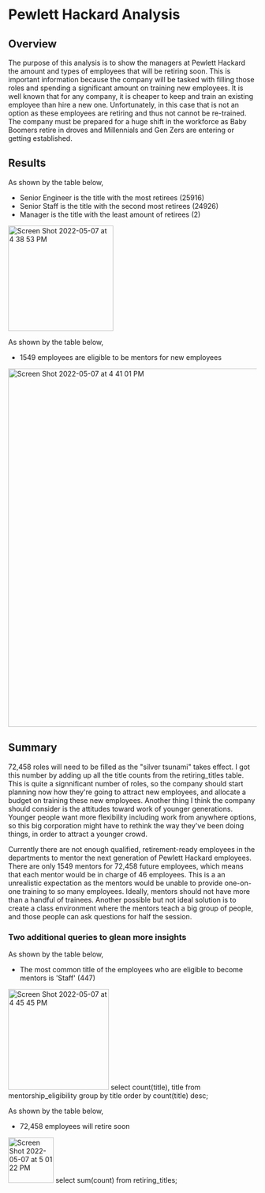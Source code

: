 # Pewlett Hackard Analysis

## Overview
The purpose of this analysis is to show the managers at Pewlett Hackard the amount and types of employees that will be retiring soon. This is important information because the company will be tasked with filling those roles and spending a significant amount on training new employees. It is well known that for any company, it is cheaper to keep and train an existing employee than hire a new one. Unfortunately, in this case that is not an option as these employees are retiring and thus not cannot be re-trained. The company must be prepared for a huge shift in the workforce as Baby Boomers retire in droves and Millennials and Gen Zers are entering or getting established. 

## Results
As shown by the table below,
* Senior Engineer is the title with the most retirees (25916)
* Senior Staff is the title with the second most retirees (24926)
* Manager is the title with the least amount of retirees (2)
<img width="213" alt="Screen Shot 2022-05-07 at 4 38 53 PM" src="https://user-images.githubusercontent.com/95447175/167275495-8a3e18b4-fd89-44dd-ac73-bdfb42974e0b.png">

As shown by the table below,
* 1549 employees are eligible to be mentors for new employees 
<img width="725" alt="Screen Shot 2022-05-07 at 4 41 01 PM" src="https://user-images.githubusercontent.com/95447175/167275642-8477bb16-9856-43f2-ac1f-aedc412cb545.png">

## Summary 
72,458 roles will need to be filled as the "silver tsunami" takes effect. I got this number by adding up all the title counts from the retiring_titles table. This is quite a signnificant number of roles, so the company should start planning now how they're going to attract new employees, and allocate a budget on training these new employees. Another thing I think the company should consider is the attitudes toward work of younger generations. Younger people want more flexibility including work from anywhere options, so this big corporation might have to rethink the way they've been doing things, in order to attract a younger crowd. 

Currently there are not enough qualified, retirement-ready employees in the departments to mentor the next generation of Pewlett Hackard employees. There are only 1549 mentors for 72,458 future employees, which means that each mentor would be in charge of 46 employees. This is a an unrealistic expectation as the mentors would be unable to provide one-on-one training to so many employees. Ideally, mentors should not have more than a handful of trainees. Another possible but not ideal solution is to create a class environment where the mentors teach a big group of people, and those people can ask questions for half the session. 

### Two additional queries to glean more insights 
As shown by the table below,
* The most common title of the employees who are eligible to become mentors is 'Staff' (447)
<img width="204" alt="Screen Shot 2022-05-07 at 4 45 45 PM" src="https://user-images.githubusercontent.com/95447175/167275727-0f136b85-71c6-4166-aabb-4b3c3856c4e9.png">
select count(title), title from mentorship_eligibility
group by title
order by count(title) desc; 

As shown by the table below,
* 72,458 employees will retire soon 
<img width="92" alt="Screen Shot 2022-05-07 at 5 01 22 PM" src="https://user-images.githubusercontent.com/95447175/167276029-88488397-0fb7-4fa2-b2e6-0fc961fdfc50.png">
select sum(count) from retiring_titles; 


